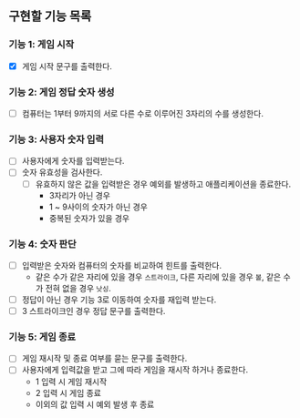 ## 구현할 기능 목록

### 기능 1: 게임 시작

- [x] 게임 시작 문구를 출력한다.

### 기능 2: 게임 정답 숫자 생성

- [ ] 컴퓨터는 1부터 9까지의 서로 다른 수로 이루어진 3자리의 수를 생성한다.

### 기능 3: 사용자 숫자 입력

- [ ] 사용자에게 숫자를 입력받는다.
- [ ] 숫자 유효성을 검사한다.
  - [ ] 유효하지 않은 값을 입력받은 경우 예외를 발생하고 애플리케이션을 종료한다.
    - 3자리가 아닌 경우
    - 1 ~ 9사이의 숫자가 아닌 경우
    - 중복된 숫자가 있을 경우

### 기능 4: 숫자 판단

- [ ] 입력받은 숫자와 컴퓨터의 숫자를 비교하여 힌트를 출력한다.
  - 같은 수가 같은 자리에 있을 경우 `스트라이크`, 다른 자리에 있을 경우 `볼`, 같은 수가 전혀 없을 경우 `낫싱`.
- [ ] 정답이 아닌 경우 기능 3로 이동하여 숫자를 재입력 받는다.
- [ ] 3 스트라이크인 경우 정답 문구를 출력한다.

### 기능 5: 게임 종료

- [ ] 게임 재시작 및 종료 여부를 묻는 문구를 출력한다.
- [ ] 사용자에게 입력값을 받고 그에 따라 게임을 재시작 하거나 종료한다.
  - 1 입력 시 게임 재시작
  - 2 입력 시 게임 종료
  - 이외의 값 입력 시 예외 발생 후 종료
